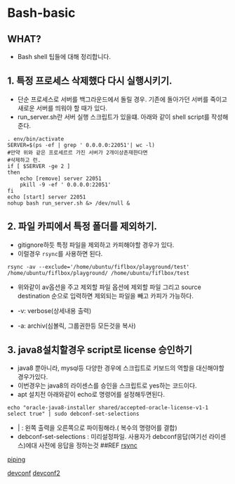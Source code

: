 # Bash-basic

## WHAT?
+ Bash shell 팁들에 대해 정리합니다.

## 1. 특정 프로세스 삭제했다 다시 실행시키기.
+ 단순 프로세스로 서버를 백그라운드에서 돌릴 경우. 기존에 돌아가던 서버를 죽이고 새로운 서버를 띄워야 할 때가 있다.
+ run_server.sh란 서버 실행 스크립트가 있을떄. 아래와 같이 shell script를 작성해준다.

```
. env/bin/activate 
SERVER=$(ps -ef | grep ' 0.0.0.0:22051'| wc -l) 
#만약 위와 같은 프로세르르 가진 서버가 2개이상존재한다면
#삭제하고 런.
if [ $SERVER -ge 2 ]
then
    echo [remove] server 22051
    pkill -9 -ef ' 0.0.0.0:22051'
fi
echo [start] server 22051
nohup bash run_server.sh &> /dev/null &
```

## 2. 파일 카피에서 특정 폴더를 제외하기.
+ gitignore하듯 특정 파일을 제외하고 카피해야할 경우가 있다.
+ 이럴경우 `rsync`를 사용하면 된다.

```
rsync -av --exclude='/home/ubuntu/fiflbox/playground/test' /home/ubuntu/fiflbox/playground/ /home/ubuntu/fiflbox/test
```

+ 위와같이 av옵션을 주고 제외할 파일 옵션에 제외할 파일 그리고 source destination 순으로 입력하면 제외되는 파일을 빼고 카피가 가능하다.

+ -v: verbose(상세내용 출력)
+ -a: archiv(심볼릭, 그룹권한등 모든것을 복사)


## 3. java8설치할경우  script로 license 승인하기
+ java8 뿐아니라, mysql등 다양한 경우에 스크립트로 키보드의 역할을 대신해야할 경우가있다.
+ 이번경우는 java8의 라이센스를 승인을 스크립트로 yes하는 코드이다.
+ apt 설치전 아래와같이 echo로 명령어를 설정해두면된다.

```
echo "oracle-java8-installer shared/accepted-oracle-license-v1-1 select true" | sudo debconf-set-selections
```

+  | : 왼쪽 출력을 오른쪽으로 파이핑해라.( 복수의 명령어를 결합)
+  debconf-set-selections : 미리설정파일. 사용자가 debconf응답(여기선 라이센스)에대 사전에 응답을 정하는것
##REF
[rsync](https://stackoverflow.com/questions/2193584/copy-folder-recursively-excluding-some-folders)

[piping](http://mwultong.blogspot.com/2006/07/redirection-piping.html)

[devconf](http://manpages.ubuntu.com/manpages/trusty/man1/debconf-set-selections.1.html)
[devconf2](https://docs.openstack.org/liberty/ko_KR/install-guide-rdo/debconf/debconf-concepts.html)